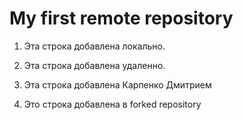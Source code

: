 # My first remote repository

1. Эта строка добавлена локально.

2. Эта строка добавлена удаленно.

3. Эта строка добавлена Карпенко Дмитрием

4. Это строка добавлена в forked repository